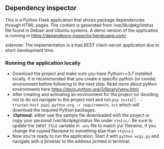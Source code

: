 
## Dependency inspector
This is a Python Flask application that shows package dependencies through HTML pages. The content is generated from */var/lib/dpkg/status* file found in Debian and Ubuntu systems. A demo version of the application is running in https://dependency-inspector.herokuapp.com/


sidenote: The implementation is a trad REST client-server application due to short development time. 

### Running the application locally
  - Download the project and make sure you have Python>=3.7 installed locally. It is recommended that you create a specific python (or conda) environment before following to the next step. Read more about python environments here https://docs.python.org/3/library/venv.html
  - After creating and activating an environment for the project (or deciding not to do so) navigate to the project root and run 
  ```pip install --trusted-host pypi.python.org -r requirements.txt``` 
  which will download the required Python packages.
  - (**Optional**: either use the sample file downloaded with the project or copy your personal /var/lib/dpkg/status file under `static/`. Be sure to update the `INPUT_FILE` variable in `.env` file to match yur filename, if you change the copied filename to something else than `status`.)
  - Now you're ready to run the application. Start it with `python wsgi.py` and navigate with a browser to the address printed in terminal. 
